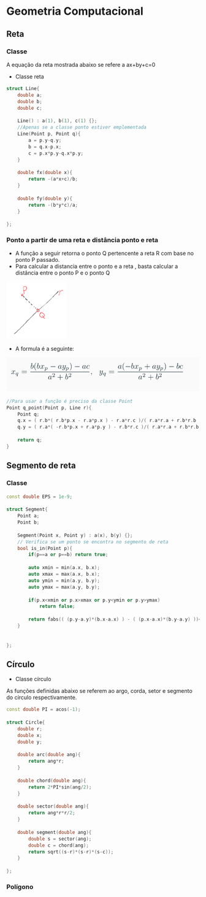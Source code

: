 # Geometria Computacional

## Reta

### Classe
A equação da reta mostrada abaixo se refere a ax+by+c=0
- Classe reta
```c++
struct Line{
    double a;
    double b;
    double c;

    Line() : a(1), b(1), c(1) {};
    //Apenas se a classe ponto estiver emplementada
    Line(Point p, Point q){
        a = p.y-q.y;
        b = q.x-p.x;
        c = p.x*p.y-q.x*p.y;
    }
    
    double fx(double x){
        return -(a*x+c)/b;
    }

    double fy(double y){
        return -(b*y*c)/a;
    }

};
```

### Ponto a partir de uma reta e distância ponto e reta

- A função a seguir retorna o ponto Q pertencente a reta R com base no ponto P passado.
- Para calcular a distancia entre o ponto e a reta , basta calcular a distância entre o ponto P e o ponto Q

<img src="img/ponto_reta.png" alt="img" width="" height="150">

- A formula é a seguinte:

<img src="img/ponto_q.png" alt="img" width="" height="">

```c++
//Para usar a função é preciso da classe Point
Point q_point(Point p, Line r){
    Point q;
    q.x = ( r.b*( r.b*p.x - r.a*p.x ) - r.a*r.c )/( r.a*r.a + r.b*r.b );
    q.y = ( r.a*( -r.b*p.x + r.a*p.y ) - r.b*r.c )/( r.a*r.a + r.b*r.b )

    return q;
}
```
## Segmento de reta

### Classe
```c++
const double EPS = 1e-9;

struct Segment{
    Point a;
    Point b;

    Segment(Point x, Point y) : a(x), b(y) {};
    // Verifica se um ponto se encontra no segmento de reta
    bool is_in(Point p){
        if(p==a or p==b) return true;

        auto xmin = min(a.x, b.x);
        auto xmax = max(a.x, b.x);
        auto ymin = min(a.y, b.y);
        auto ymax = max(a.y, b.y);

        if(p.x<xmin or p.x>xmax or p.y<ymin or p.y>ymax)
            return false;

        return fabs(( (p.y-a.y)*(b.x-a.x) ) - ( (p.x-a.x)*(b.y-a.y) ))<EPS;
    }


};
```
## Círculo

- Classe círculo

As funções definidas abaixo se referem ao argo, corda, setor e segmento do círculo respectivamente.
```c++
const double PI = acos(-1);

struct Circle{
    double r;
    double x;
    double y;
    
    double arc(double ang){
        return ang*r;
    }

    double chord(double ang){
        return 2*PI*sin(ang/2);
    }

    double sector(double ang){
        return ang*r*r/2;
    }

    double segment(double ang){
        double s = sector(ang);
        double c = chord(ang);
        return sqrt((s-r)*(s-r)*(s-c));
    }

};
```

### Polígono